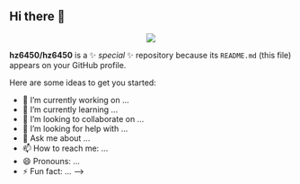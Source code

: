 ## Hi there 👋
<div align=center>
	<img src="https://img.shields.io/badge/Notion-000000?style=for-the-badge&logo=Spring&logoColor=black">
    <br>
</div>

**hz6450/hz6450** is a ✨ _special_ ✨ repository because its `README.md` (this file) appears on your GitHub profile.

Here are some ideas to get you started:

- 🔭 I’m currently working on ...
- 🌱 I’m currently learning ...
- 👯 I’m looking to collaborate on ...
- 🤔 I’m looking for help with ...
- 💬 Ask me about ...
- 📫 How to reach me: ...
- 😄 Pronouns: ...
- ⚡ Fun fact: ...
-->
